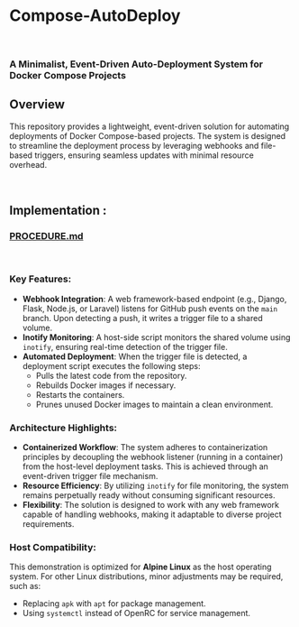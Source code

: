 # Compose-AutoDeploy

<br>

### **A Minimalist, Event-Driven Auto-Deployment System for Docker Compose Projects**

## Overview

This repository provides a lightweight, event-driven solution for automating deployments of Docker Compose-based projects. The system is designed to streamline the deployment process by leveraging webhooks and file-based triggers, ensuring seamless updates with minimal resource overhead.

<br>

## Implementation :

### [**PROCEDURE.md**](PROCEDURE.md)

<br>

### Key Features:
- **Webhook Integration**: A web framework-based endpoint (e.g., Django, Flask, Node.js, or Laravel) listens for GitHub push events on the `main` branch. Upon detecting a push, it writes a trigger file to a shared volume.
- **Inotify Monitoring**: A host-side script monitors the shared volume using `inotify`, ensuring real-time detection of the trigger file.
- **Automated Deployment**: When the trigger file is detected, a deployment script executes the following steps:
  - Pulls the latest code from the repository.
  - Rebuilds Docker images if necessary.
  - Restarts the containers.
  - Prunes unused Docker images to maintain a clean environment.

### Architecture Highlights:
- **Containerized Workflow**: The system adheres to containerization principles by decoupling the webhook listener (running in a container) from the host-level deployment tasks. This is achieved through an event-driven trigger file mechanism.
- **Resource Efficiency**: By utilizing `inotify` for file monitoring, the system remains perpetually ready without consuming significant resources.
- **Flexibility**: The solution is designed to work with any web framework capable of handling webhooks, making it adaptable to diverse project requirements.

### Host Compatibility:
This demonstration is optimized for **Alpine Linux** as the host operating system. For other Linux distributions, minor adjustments may be required, such as:
- Replacing `apk` with `apt` for package management.
- Using `systemctl` instead of OpenRC for service management.
